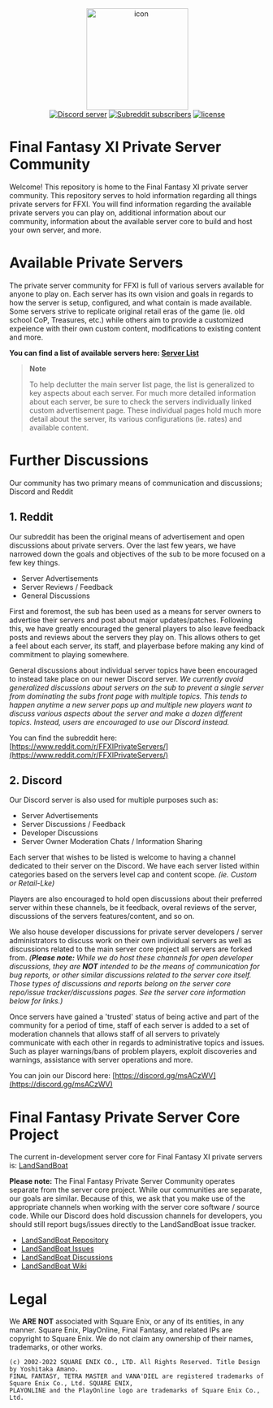 <div align="center">
    <img width="200" src="https://github.com/XiPrivateServers/Servers/raw/main/repo/icon.png" alt="icon">
    </br>
</div>

<div align="center">
    <a href="https://discord.gg/msACzWV"><img src="https://img.shields.io/discord/392903136336936960.svg?label=Discord&style=for-the-badge" alt="Discord server" /></a>
    <a href="https://www.reddit.com/r/FFXIPrivateServers/"><img alt="Subreddit subscribers" src="https://img.shields.io/reddit/subreddit-subscribers/ffxiprivateservers?label=Subreddit&style=for-the-badge"></a>
    <a href="https://www.gnu.org/licenses/gpl-3.0"><img src="https://img.shields.io/badge/License-GPL_v3-blue?style=for-the-badge" alt="license" /></a>
    <br/>
</div>

# Final Fantasy XI Private Server Community

Welcome! This repository is home to the Final Fantasy XI private server community. This repository serves to hold information regarding all things private servers for FFXI. You will find information regarding the available private servers you can play on, additional information about our community, information about the available server core to build and host your own server, and more.

# Available Private Servers

The private server community for FFXI is full of various servers available for anyone to play on. Each server has its own vision and goals in regards to how the server is setup, configured, and what contain is made available. Some servers strive to replicate original retail eras of the game (ie. old school CoP, Treasures, etc.) while others aim to provide a customized expeience with their own custom content, modifications to existing content and more.

**You can find a list of available servers here: [Server List](SERVERS.md)**

> **Note**
>
> To help declutter the main server list page, the list is generalized to key aspects about each server. For much more detailed information about each server, be sure to check the servers individually linked custom advertisement page. These individual pages hold much more detail about the server, its various configurations (ie. rates) and available content.

# Further Discussions

Our community has two primary means of communication and discussions; Discord and Reddit

## 1. Reddit

Our subreddit has been the original means of advertisement and open discussions about private servers. Over the last few years, we have narrowed down the goals and objectives of the sub to be more focused on a few key things.

  - Server Advertisements
  - Server Reviews / Feedback
  - General Discussions

First and foremost, the sub has been used as a means for server owners to advertise their servers and post about major updates/patches. Following this, we have greatly encouraged the general players to also leave feedback posts and reviews about the servers they play on. This allows others to get a feel about each server, its staff, and playerbase before making any kind of commitment to playing somewhere.

General discussions about individual server topics have been encouraged to instead take place on our newer Discord server. _We currently avoid generalized discussions about servers on the sub to prevent a single server from dominating the subs front page with multiple topics. This tends to happen anytime a new server pops up and multiple new players want to discuss various aspects about the server and make a dozen different topics. Instead, users are encouraged to use our Discord instead._

You can find the subreddit here: [https://www.reddit.com/r/FFXIPrivateServers/](https://www.reddit.com/r/FFXIPrivateServers/)

## 2. Discord

Our Discord server is also used for multiple purposes such as:

  - Server Advertisements
  - Server Discussions / Feedback
  - Developer Discussions
  - Server Owner Moderation Chats / Information Sharing

Each server that wishes to be listed is welcome to having a channel dedicated to their server on the Discord. We have each server listed within categories based on the servers level cap and content scope. _(ie. Custom or Retail-Lke)_

Players are also encouraged to hold open discussions about their preferred server within these channels, be it feedback, overal reviews of the server, discussions of the servers features/content, and so on.

We also house developer discussions for private server developers / server administrators to discuss work on their own individual servers as well as discussions related to the main server core project all servers are forked from. _(**Please note:** While we do host these channels for open developer discussions, they are **NOT** intended to be the means of communication for bug reports, or other similar discussions related to the server core itself. Those types of discussions and reports belong on the server core repo/issue tracker/discussions pages. See the server core information below for links.)_

Once servers have gained a 'trusted' status of being active and part of the community for a period of time, staff of each server is added to a set of moderation channels that allows staff of all servers to privately communicate with each other in regards to administrative topics and issues. Such as player warnings/bans of problem players, exploit discoveries and warnings, assistance with server operations and more.

You can join our Discord here: [https://discord.gg/msACzWV](https://discord.gg/msACzWV)

# Final Fantasy Private Server Core Project

The current in-development server core for Final Fantasy XI private servers is: [LandSandBoat](https://github.com/LandSandBoat/server)

**Please note:** The Final Fantasy Private Server Community operates separate from the server core project. While our communities are separate, our goals are similar. Because of this, we ask that you make use of the appropriate channels when working with the server core software / source code. While our Discord does hold discussion channels for developers, you should still report bugs/issues directly to the LandSandBoat issue tracker.

  - [LandSandBoat Repository](https://github.com/LandSandBoat/server)
  - [LandSandBoat Issues](https://github.com/LandSandBoat/server/issues)
  - [LandSandBoat Discussions](https://github.com/LandSandBoat/server/discussions)
  - [LandSandBoat Wiki](https://github.com/LandSandBoat/server/wiki)

# Legal

We **ARE NOT** associated with Square Enix, or any of its entities, in any manner. Square Enix, PlayOnline, Final Fantasy, and related IPs are copyright to Square Enix. We do not claim any ownership of their names, trademarks, or other works.

```
(c) 2002-2022 SQUARE ENIX CO., LTD. All Rights Reserved. Title Design by Yoshitaka Amano.
FINAL FANTASY, TETRA MASTER and VANA'DIEL are registered trademarks of Square Enix Co., Ltd. SQUARE ENIX,
PLAYONLINE and the PlayOnline logo are trademarks of Square Enix Co., Ltd.
```
